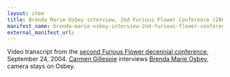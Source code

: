 ```yaml
---
layout: item
title: Brenda Marie Osbey interview, 2nd Furious Flower Conference (2004)
manifest_name: brenda-marie-osbey-interview-2nd-furious-flower-conference-2004-
external_manifest_url: 
---
```

<!-- Add an essay or interpretive material below this line,
using HTML or markdown.  Do not modify this file above this line -->
Video transcript from the <a href="https://www.wikidata.org/wiki/Q105174824">second Furious Flower decennial conference</a>, September 24, 2004.  <a href="https://www.wikidata.org/wiki/Q5028839">Carmen Gillespie</a> interviews <a href="https://www.wikidata.org/wiki/Q5026639">Brenda Marie Osbey</a>, camera stays on Osbey.

